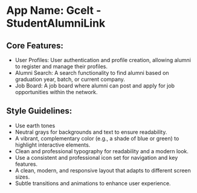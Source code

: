 # **App Name**: Gcelt - StudentAlumniLink

## Core Features:

- User Profiles: User authentication and profile creation, allowing alumni to register and manage their profiles.
- Alumni Search: A search functionality to find alumni based on graduation year, batch, or current company.
- Job Board: A job board where alumni can post and apply for job opportunities within the network.

## Style Guidelines:

- Use earth tones
- Neutral grays for backgrounds and text to ensure readability.
- A vibrant, complementary color (e.g., a shade of blue or green) to highlight interactive elements.
- Clean and professional typography for readability and a modern look.
- Use a consistent and professional icon set for navigation and key features.
- A clean, modern, and responsive layout that adapts to different screen sizes.
- Subtle transitions and animations to enhance user experience.